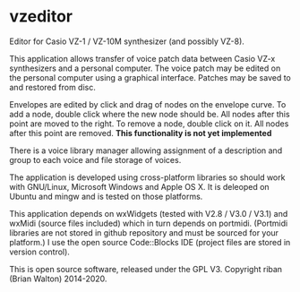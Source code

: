 vzeditor
=========

Editor for Casio VZ-1 / VZ-10M synthesizer (and possibly VZ-8).

This application allows transfer of voice patch data between Casio VZ-x synthesizers and a personal computer. The voice patch may be edited on the personal computer using a graphical interface. Patches may be saved to and restored from disc.

Envelopes are edited by click and drag of nodes on the envelope curve. To add a node, double click where the new node should be. All nodes after this point are moved to the right. To remove a node, double click on it. All nodes after this point are removed. **This functionality is not yet implemented**

There is a voice library manager allowing assignment of a description and group to each voice and file storage of voices.

The application is developed using cross-platform libraries so should work with GNU/Linux, Microsoft Windows and Apple OS X. It is deleoped on Ubuntu and mingw and is tested on those platforms.

This application depends on wxWidgets (tested with V2.8 / V3.0 / V3.1) and wxMidi (source files included) which in turn depends on portmidi. (Portmidi libraries are not stored in github repository and must be sourced for your platform.) I use the open source Code::Blocks IDE (project files are stored in version control).

This is open source software, released under the GPL V3. Copyright riban (Brian Walton) 2014-2020.
